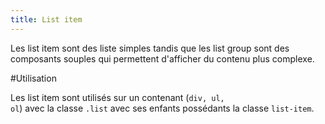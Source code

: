 ```yaml
---
title: List item
---
```


Les list item sont des liste simples tandis que les list group sont des composants souples qui permettent d'afficher du contenu plus complexe.

#Utilisation

Les list item sont utilisés sur un contenant (<code>div, ul, ol</code>) avec la classe <code>.list</code> avec ses enfants possédants la classe <code>list-item</code>.
